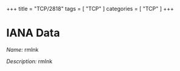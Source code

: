 +++
title = "TCP/2818"
tags = [ "TCP" ]
categories = [ "TCP" ]
+++

# IANA Data

_Name:_ rmlnk

_Description:_ rmlnk

